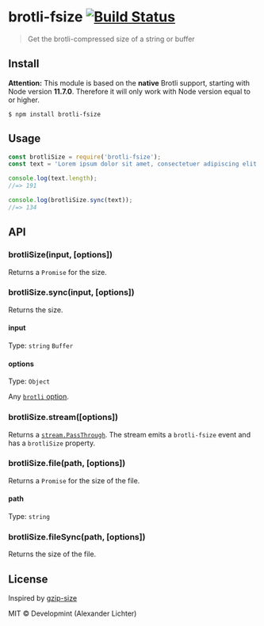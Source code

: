 # brotli-fsize [![Build Status](https://travis-ci.org/manniL/brotli-fsize.svg?branch=master)](https://travis-ci.org/manniL/brotli-fsize)

> Get the brotli-compressed size of a string or buffer


## Install

**Attention:** This module is based on the **native** Brotli support, starting with
Node version **11.7.0**. Therefore it will only work with Node version equal to or higher.

```
$ npm install brotli-fsize
```


## Usage

```js
const brotliSize = require('brotli-fsize');
const text = 'Lorem ipsum dolor sit amet, consectetuer adipiscing elit. Aenean commodo ligula eget dolor. Aenean massa. Cum sociis natoque penatibus et magnis dis parturient montes, nascetur ridiculus mus.';

console.log(text.length);
//=> 191

console.log(brotliSize.sync(text));
//=> 134
```


## API

### brotliSize(input, [options])

Returns a `Promise` for the size.

### brotliSize.sync(input, [options])

Returns the size.

#### input

Type: `string` `Buffer`

#### options

Type: `Object`

Any [`brotli` option](https://nodejs.org/api/zlib.html#zlib_class_brotlioptions).

### brotliSize.stream([options])

Returns a [`stream.PassThrough`](https://nodejs.org/api/stream.html#stream_class_stream_passthrough). The stream emits a `brotli-fsize` event and has a `brotliSize` property.

### brotliSize.file(path, [options])

Returns a `Promise` for the size of the file.

#### path

Type: `string`

### brotliSize.fileSync(path, [options])

Returns the size of the file.



## License

Inspired by [gzip-size](https://github.com/manniL/gzip-size#readme)


MIT © Developmint (Alexander Lichter)
